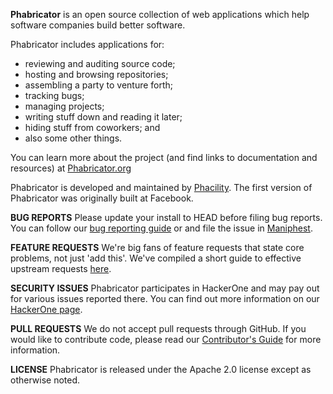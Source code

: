 **Phabricator** is an open source collection of web applications which help software companies build better software.

Phabricator includes applications for:

  - reviewing and auditing source code;
  - hosting and browsing repositories;
  - assembling a party to venture forth;
  - tracking bugs;
  - managing projects;
  - writing stuff down and reading it later;
  - hiding stuff from coworkers; and
  - also some other things.

You can learn more about the project (and find links to documentation and resources) at [Phabricator.org](http://phabricator.org)

Phabricator is developed and maintained by [Phacility](http://phacility.com). The first version of Phabricator was originally built at Facebook.

**BUG REPORTS**
Please update your install to HEAD before filing bug reports. You can follow our [bug reporting guide](https://secure.phabricator.com/book/phabcontrib/article/bug_reports/) or and file the issue in [Maniphest](https://secure.phabricator.com/maniphest/task/create/).

**FEATURE REQUESTS**
We're big fans of feature requests that state core problems, not just 'add this'. We've compiled a short guide to effective upstream requests [here](https://secure.phabricator.com/book/phabcontrib/article/feature_requests/).

**SECURITY ISSUES**
Phabricator participates in HackerOne and may pay out for various issues reported there. You can find out more information on our [HackerOne page](https://hackerone.com/phabricator).

**PULL REQUESTS**
We do not accept pull requests through GitHub. If you would like to contribute code, please read our [Contributor's Guide](https://secure.phabricator.com/book/phabcontrib/article/contributing_code/) for more information.

**LICENSE**
Phabricator is released under the Apache 2.0 license except as otherwise noted.